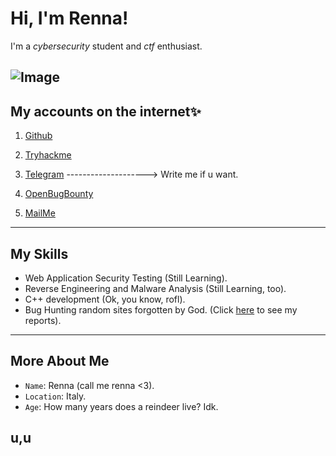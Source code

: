 # Hi, I'm Renna!
I'm a _cybersecurity_ student and _ctf_ enthusiast.

![Image](https://i.ibb.co/yQpkmnb/reindeer-4213845-640.jpg)
-----------------------------------------------------------------------
## My accounts on the internet✨
1. [Github](https://github.com/RENNAARENATA)

2. [Tryhackme](https://tryhackme.com/p/Rennaarenata)

3. [Telegram](https://t.me/rennaarenata) --------------------> Write me if u want.

4. [OpenBugBounty](https://openbugbounty.org/researchers/renna)

5. [MailMe](mailto:rennaarenata.32@gmail.com)

------------------------------------------------------------------------

## My Skills 
- Web Application Security Testing (Still Learning).
- Reverse Engineering and Malware Analysis (Still Learning, too).
- C++ development (Ok, you know, rofl).
- Bug Hunting random sites forgotten by God. (Click [here](https://openbugbounty/researchers/renna) to see my reports).

------------------------------------------------------------------------

## More About Me
- `Name`: Renna (call me renna <3).
- `Location`: Italy.
- `Age`: How many years does a reindeer live? Idk.


## u,u
